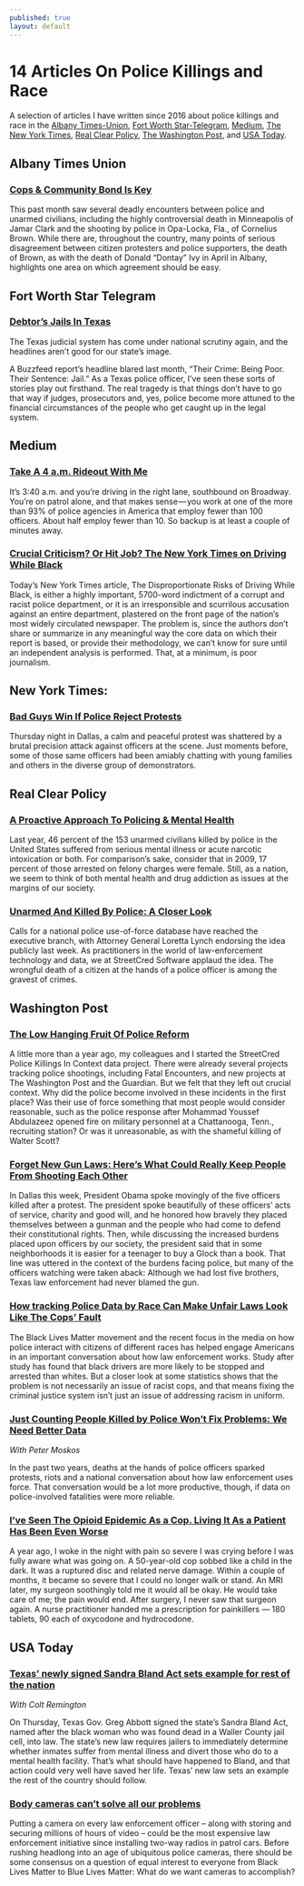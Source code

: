 ```yaml
---
published: true
layout: default
---
```


<h1>14 Articles On Police Killings and Race</h1>


<p>A selection of articles I have written since 2016 about police killings and race in the <a href="#atu">Albany Times-Union</a>, <a href="#fwst">Fort Worth Star-Telegram</a>, <a href="#med">Medium</a>, <a href="#nyt">The New York Times</a>, <a href="#rcp">Real Clear Policy</a>, <a href="#wp">The Washington Post</a>, and <a href="#usat">USA Today</a>.</p>

<a name="atu"></a><h2>Albany Times Union</h2>

<h3><a href="http://www.timesunion.com/tuplus-opinion/article/Cops-and-community-bond-is-key-6655097.php">Cops &amp; Community Bond Is Key</a></h3>

<p>This past month saw several deadly encounters between police and unarmed civilians, including the highly controversial death in Minneapolis of Jamar Clark and the shooting by police in Opa-Locka, Fla., of Cornelius Brown. While there are, throughout the country, many points of serious disagreement between citizen protesters and police supporters, the death of Brown, as with the death of Donald &#8220;Dontay&#8221; Ivy in April in Albany, highlights one area on which agreement should be easy.</p>

<a name="fwst"></a><h2>Fort Worth Star Telegram</h2>

<h3><a href="http://www.star-telegram.com/opinion/opn-columns-blogs/other-voices/article44190153.html">Debtor&#8217;s Jails In Texas</a></h3>

<p>The Texas judicial system has come under national scrutiny again, and the headlines aren’t good for our state’s image.<br />

A Buzzfeed report’s headline blared last month, “Their Crime: Being Poor. Their Sentence: Jail.” As a Texas police officer, I’ve seen these sorts of stories play out firsthand. The real tragedy is that things don’t have to go that way if judges, prosecutors and, yes, police become more attuned to the financial circumstances of the people who get caught up in the legal system.</p>

<a name="med"></a><h2>Medium</h2>

<h3><a href="https://nselby.github.io/Take-a-4-am-Ride-out-With-Me/">Take A 4 a.m. Rideout With Me</a></h3>

<p>It’s 3:40 a.m. and you’re driving in the right lane, southbound on Broadway. You’re on patrol alone, and that makes sense — you work at one of the more than 93% of police agencies in America that employ fewer than 100 officers. About half employ fewer than 10. So backup is at least a couple of minutes away.</p>

<h3><a href="https://medium.com/@nselby/crucial-criticism-or-hit-job-the-new-york-times-on-driving-while-black-2b91d7843966">Crucial Criticism? Or Hit Job? The New York Times on Driving While Black</a></h3>

<p>Today’s New York Times article, The Disproportionate Risks of Driving While Black, is either a highly important, 5700-word indictment of a corrupt and racist police department, or it is an irresponsible and scurrilous accusation against an entire department, plastered on the front page of the nation’s most widely circulated newspaper. The problem is, since the authors don’t share or summarize in any meaningful way the core data on which their report is based, or provide their methodology, we can’t know for sure until an independent analysis is performed. That, at a minimum, is poor journalism.</p>

<a name="nyt"></a><h2>New York Times:</h2>

<h3><a href="https://www.nytimes.com/2016/07/09/opinion/bad-guys-win-if-the-police-reject-protests.html">Bad Guys Win If Police Reject Protests</a></h3>

<p>Thursday night in Dallas, a calm and peaceful protest was shattered by a brutal precision attack against officers at the scene. Just moments before, some of those same officers had been amiably chatting with young families and others in the diverse group of demonstrators.</p>

<a name="rcp"></a><h2>Real Clear Policy</h2>

<h3><a href="http://www.realclearpolicy.com/articles/2016/05/31/a_proactive_approach_to_policing_and_mental_health_1631.html">A Proactive Approach To Policing &amp; Mental Health</a></h3>

<p>Last year, 46 percent of the 153 unarmed civilians killed by police in the United States suffered from serious mental illness or acute narcotic intoxication or both. For comparison’s sake, consider that in 2009, 17 percent of those arrested on felony charges were female. Still, as a nation, we seem to think of both mental health and drug addiction as issues at the margins of our society.</p>

<h3><a href="http://www.realclearpolicy.com/blog/2015/10/14/unarmed_and_killed_by_police_a_closer_look_1444.html">Unarmed And Killed By Police: A Closer Look</a></h3>

<p>Calls for a national police use-of-force database have reached the executive branch, with Attorney General Loretta Lynch endorsing the idea publicly last week. As practitioners in the world of law-enforcement technology and data, we at StreetCred Software applaud the idea. The wrongful death of a citizen at the hands of a police officer is among the gravest of crimes.</p>


<a name="wp"></a><h2>Washington Post</h2>

<h3><a href="https://www.washingtonpost.com/news/the-watch/wp/2016/06/20/guest-post-the-low-hanging-fruit-of-police-reform/">The Low Hanging Fruit Of Police Reform</a></h3>

<p>A little more than a year ago, my colleagues and I started the StreetCred Police Killings In Context data project. There were already several projects tracking police shootings, including Fatal Encounters, and new projects at The Washington Post and the Guardian. But we felt that they left out crucial context. Why did the police become involved in these incidents in the first place? Was their use of force something that most people would consider reasonable, such as the police response after Mohammad Youssef Abdulazeez opened fire on military personnel at a Chattanooga, Tenn., recruiting station? Or was it unreasonable, as with the shameful killing of Walter Scott?</p>

<h3><a href="https://www.washingtonpost.com/posteverything/wp/2016/07/14/forget-new-gun-laws-heres-what-could-really-keep-people-from-shooting-each-other/">Forget New Gun Laws: Here&#8217;s What Could Really Keep People From Shooting Each Other</a></h3>

<p>In Dallas this week, President Obama spoke movingly of the five officers killed after a protest. The president spoke beautifully of these officers’ acts of service, charity and good will, and he honored how bravely they placed themselves between a gunman and the people who had come to defend their constitutional rights. Then, while discussing the increased burdens placed upon officers by our society, the president said that in some neighborhoods it is easier for a teenager to buy a Glock than a book. That line was uttered in the context of the burdens facing police, but many of the officers watching were taken aback: Although we had lost five brothers, Texas law enforcement had never blamed the gun.</p>

<h3><a href="https://www.washingtonpost.com/posteverything/wp/2016/03/03/how-tracking-police-data-by-race-can-make-unfair-laws-look-like-the-cops-fault/">How tracking Police Data by Race Can Make Unfair Laws Look Like The Cops&#8217; Fault</a></h3>

<p>The Black Lives Matter movement and the recent focus in the media on how police interact with citizens of different races has helped engage Americans in an important conversation about how law enforcement works. Study after study has found that black drivers are more likely to be stopped and arrested than whites. But a closer look at some statistics shows that the problem is not necessarily an issue of racist cops, and that means fixing the criminal justice system isn’t just an issue of addressing racism in uniform.</p>

<h3><a href="https://www.washingtonpost.com/posteverything/wp/2016/01/15/just-counting-people-killed-by-police-wont-fix-problems-we-need-better-data/">Just Counting People Killed by Police Won&#8217;t Fix Problems: We Need Better Data</a></h3>

<p><em>With Peter Moskos</em><br />

In the past two years, deaths at the hands of police officers sparked protests, riots and a national conversation about how law enforcement uses force. That conversation would be a lot more productive, though, if data on police-involved fatalities were more reliable.</p>

<h3><a href="https://www.washingtonpost.com/posteverything/wp/2017/01/11/ive-seen-the-opioid-epidemic-as-a-cop-living-it-as-a-patient-has-been-even-worse/">I&#8217;ve Seen The Opioid Epidemic As a Cop. Living It As a Patient Has Been Even Worse</a></h3>

<p>A year ago, I woke in the night with pain so severe I was crying before I was fully aware what was going on. A 50-year-old cop sobbed like a child in the dark. It was a ruptured disc and related nerve damage. Within a couple of months, it became so severe that I could no longer walk or stand. An MRI later, my surgeon soothingly told me it would all be okay. He would take care of me; the pain would end. After surgery, I never saw that surgeon again. A nurse practitioner handed me a prescription for painkillers — 180 tablets, 90 each of oxycodone and hydrocodone.</p>

<a name="usat"></a><h2>USA Today</h2>

<h3 class="asset-headline"><a href="https://www.usatoday.com/story/opinion/policing/2017/06/15/texas-newly-signed-sandra-bland-act-sets-example-rest-nation/102890214/">Texas&#8217; newly signed Sandra Bland Act sets example for rest of the nation</a></h3>

<p><em>With Colt Remington</em><br />

On Thursday, Texas Gov. Greg Abbott signed the state&#8217;s Sandra Bland Act, named after the black woman who was found dead in a Waller County jail cell, into law. The state&#8217;s new law requires jailers to immediately determine whether inmates suffer from mental illness and divert those who do to a mental health facility. That&#8217;s what should have happened to Bland, and that action could very well have saved her life. Texas&#8217; new law sets an example the rest of the country should follow.</p>

<h3><a href="https://www.usatoday.com/story/opinion/2016/04/01/police-body-cameras-accountability-exoneration-evidence-column/82484112/" target="_blank">Body cameras can&#8217;t solve all our problems</a></h3>

<p>Putting a camera on every law enforcement officer – along with storing and securing millions of hours of video – could be the most expensive law enforcement initiative since installing two-way radios in patrol cars. Before rushing headlong into an age of ubiquitous police cameras, there should be some consensus on a question of equal interest to everyone from Black Lives Matter to Blue Lives Matter: What do we want cameras to accomplish?</p>
